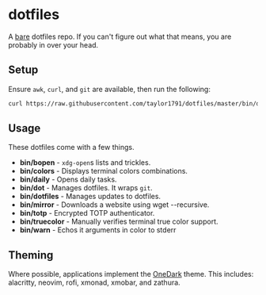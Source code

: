 dotfiles
========
A [bare](https://www.atlassian.com/git/tutorials/dotfiles) dotfiles repo. If you
can't figure out what that means, you are probably in over your head.

Setup
-----
Ensure `awk`, `curl`, and  `git` are available, then run the following:

```bash
curl https://raw.githubusercontent.com/taylor1791/dotfiles/master/bin/dot | bash`
```

Usage
-----
These dotfiles come with a few things.

 * **bin/bopen** - `xdg-open`s lists and trickles.
 * **bin/colors** - Displays terminal colors combinations.
 * **bin/daily** - Opens daily tasks.
 * **bin/dot** - Manages dotfiles. It wraps `git`.
 * **bin/dotfiles** - Manages updates to dotfiles.
 * **bin/mirror** - Downloads a website using wget --recursive.
 * **bin/totp** - Encrypted TOTP authenticator.
 * **bin/truecolor** - Manually verifies terminal true color support.
 * **bin/warn** - Echos it arguments in color to stderr

Theming
-------
Where possible, applications implement the
[OneDark](https://github.com/joshdick/onedark.vim) theme. This includes:
alacritty, neovim, rofi, xmonad, xmobar, and zathura.
